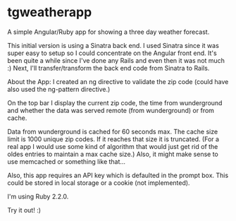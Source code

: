 # tgweatherapp
A simple Angular/Ruby app for showing a three day weather forecast.

This initial version is using a Sinatra back end. I used Sinatra since it was super easy to setup so I could concentrate on the Angular front end. It's been quite a while since I've done any Rails and even then it was not much :) Next, I'll transfer/transform the back end code from Sinatra to Rails.

About the App:
  I created an ng directive to validate the zip code (could have also used the ng-pattern directive.)

  On the top bar I display the current zip code, the time from wunderground and whether the data was served remote (from wunderground) or from cache.

  Data from wunderground is cached for 60 seconds max. The cache size limit is 1000 unique zip codes. If it reaches that size it is truncated. (For a real app I would use some kind of algorithm that would just get rid of the oldes entries to maintain a max cache size.) Also, it might make sense to use memcached or something like that...

  Also, this app requires an API key which is defaulted in the prompt box. This could be stored in local storage or a cookie (not implemented).

I'm using Ruby 2.2.0.

Try it out! :)



